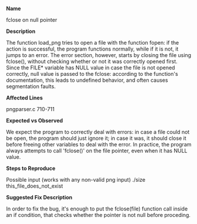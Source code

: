 **Name**

fclose on null pointer

**Description**

The function load_png tries to open a file with the function fopen: if the action is successful, the program functions normally, while if it is not, it jumps to an error.
The error section, however, starts by closing the file using fclose(), without checking whether or not it was correctly opened first. 
Since the FILE* variable has NULL value in case the file is not opened correctly, null value is passed to the fclose: according to the function's documentation, this leads to undefined behavior, and often causes segmentation faults.

**Affected Lines**

pngparser.c 710-711

**Expected vs Observed**

We expect the program to correctly deal with errors: in case a file could not be open, the program should just ignore it; in case it was, it should close it before freeing other variables to deal with the error. 
In practice, the program always attempts to call 'fclose()' on the file pointer, even when it has NULL value.

**Steps to Reproduce**

Possible input (works with any non-valid png input)
./size this_file_does_not_exist

**Suggested Fix Description**

In order to fix the bug, it's enough to put the fclose(file) function call inside an if condition, that checks whether the pointer is not null before proceding.
